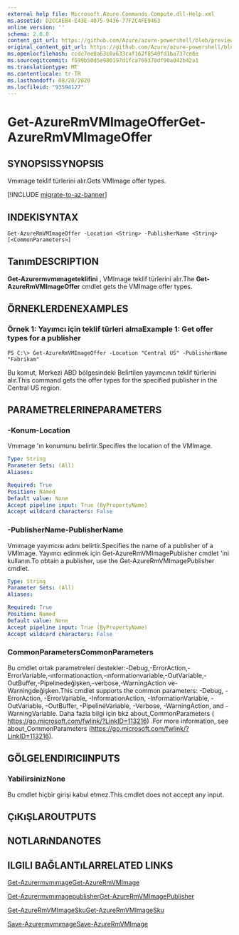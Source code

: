 ```yaml
---
external help file: Microsoft.Azure.Commands.Compute.dll-Help.xml
ms.assetid: D2CCAEB4-E43E-4075-9436-77F2C4FE9463
online version: ''
schema: 2.0.0
content_git_url: https://github.com/Azure/azure-powershell/blob/preview/src/ResourceManager/Compute/Stack/Commands.Compute/help/Get-AzureRmVMImageOffer.md
original_content_git_url: https://github.com/Azure/azure-powershell/blob/preview/src/ResourceManager/Compute/Stack/Commands.Compute/help/Get-AzureRmVMImageOffer.md
ms.openlocfilehash: ccdc7ee8a63c0a633caf162f8549fd1ba737ce8e
ms.sourcegitcommit: f599b50d5e980197d1fca769378df90a842b42a1
ms.translationtype: MT
ms.contentlocale: tr-TR
ms.lasthandoff: 08/20/2020
ms.locfileid: "93594127"
---
```

# <span data-ttu-id="4f9be-101">Get-AzureRmVMImageOffer</span><span class="sxs-lookup"><span data-stu-id="4f9be-101">Get-AzureRmVMImageOffer</span></span>

## <span data-ttu-id="4f9be-102">SYNOPSIS</span><span class="sxs-lookup"><span data-stu-id="4f9be-102">SYNOPSIS</span></span>
<span data-ttu-id="4f9be-103">Vmımage teklif türlerini alır.</span><span class="sxs-lookup"><span data-stu-id="4f9be-103">Gets VMImage offer types.</span></span>

[!INCLUDE [migrate-to-az-banner](../../includes/migrate-to-az-banner.md)]

## <span data-ttu-id="4f9be-104">INDEKI</span><span class="sxs-lookup"><span data-stu-id="4f9be-104">SYNTAX</span></span>

```
Get-AzureRmVMImageOffer -Location <String> -PublisherName <String> [<CommonParameters>]
```

## <span data-ttu-id="4f9be-105">Tanım</span><span class="sxs-lookup"><span data-stu-id="4f9be-105">DESCRIPTION</span></span>
<span data-ttu-id="4f9be-106">**Get-Azurermvmımageteklifini** , VMImage teklif türlerini alır.</span><span class="sxs-lookup"><span data-stu-id="4f9be-106">The **Get-AzureRmVMImageOffer** cmdlet gets the VMImage offer types.</span></span>

## <span data-ttu-id="4f9be-107">ÖRNEKLERDEN</span><span class="sxs-lookup"><span data-stu-id="4f9be-107">EXAMPLES</span></span>

### <span data-ttu-id="4f9be-108">Örnek 1: Yayımcı için teklif türleri alma</span><span class="sxs-lookup"><span data-stu-id="4f9be-108">Example 1: Get offer types for a publisher</span></span>
```
PS C:\> Get-AzureRmVMImageOffer -Location "Central US" -PublisherName "Fabrikam"
```

<span data-ttu-id="4f9be-109">Bu komut, Merkezi ABD bölgesindeki Belirtilen yayımcının teklif türlerini alır.</span><span class="sxs-lookup"><span data-stu-id="4f9be-109">This command gets the offer types for the specified publisher in the Central US region.</span></span>

## <span data-ttu-id="4f9be-110">PARAMETRELERINE</span><span class="sxs-lookup"><span data-stu-id="4f9be-110">PARAMETERS</span></span>

### <span data-ttu-id="4f9be-111">-Konum</span><span class="sxs-lookup"><span data-stu-id="4f9be-111">-Location</span></span>
<span data-ttu-id="4f9be-112">Vmımage 'ın konumunu belirtir.</span><span class="sxs-lookup"><span data-stu-id="4f9be-112">Specifies the location of the VMImage.</span></span>

```yaml
Type: String
Parameter Sets: (All)
Aliases: 

Required: True
Position: Named
Default value: None
Accept pipeline input: True (ByPropertyName)
Accept wildcard characters: False
```

### <span data-ttu-id="4f9be-113">-PublisherName</span><span class="sxs-lookup"><span data-stu-id="4f9be-113">-PublisherName</span></span>
<span data-ttu-id="4f9be-114">Vmımage yayımcısı adını belirtir.</span><span class="sxs-lookup"><span data-stu-id="4f9be-114">Specifies the name of a publisher of a VMImage.</span></span>
<span data-ttu-id="4f9be-115">Yayımcı edinmek için Get-AzureRmVMImagePublisher cmdlet 'ini kullanın.</span><span class="sxs-lookup"><span data-stu-id="4f9be-115">To obtain a publisher, use the Get-AzureRmVMImagePublisher cmdlet.</span></span>

```yaml
Type: String
Parameter Sets: (All)
Aliases: 

Required: True
Position: Named
Default value: None
Accept pipeline input: True (ByPropertyName)
Accept wildcard characters: False
```

### <span data-ttu-id="4f9be-116">CommonParameters</span><span class="sxs-lookup"><span data-stu-id="4f9be-116">CommonParameters</span></span>
<span data-ttu-id="4f9be-117">Bu cmdlet ortak parametreleri destekler:-Debug,-ErrorAction,-ErrorVariable,-ınformationaction,-ınformationvariable,-OutVariable,-OutBuffer,-Pipelinedeğişken,-verbose,-WarningAction ve-Warningdeğişken.</span><span class="sxs-lookup"><span data-stu-id="4f9be-117">This cmdlet supports the common parameters: -Debug, -ErrorAction, -ErrorVariable, -InformationAction, -InformationVariable, -OutVariable, -OutBuffer, -PipelineVariable, -Verbose, -WarningAction, and -WarningVariable.</span></span> <span data-ttu-id="4f9be-118">Daha fazla bilgi için bkz about_CommonParameters ( https://go.microsoft.com/fwlink/?LinkID=113216) .</span><span class="sxs-lookup"><span data-stu-id="4f9be-118">For more information, see about_CommonParameters (https://go.microsoft.com/fwlink/?LinkID=113216).</span></span>

## <span data-ttu-id="4f9be-119">GÖLGELENDIRICI</span><span class="sxs-lookup"><span data-stu-id="4f9be-119">INPUTS</span></span>

### <span data-ttu-id="4f9be-120">Yabilirsiniz</span><span class="sxs-lookup"><span data-stu-id="4f9be-120">None</span></span>
<span data-ttu-id="4f9be-121">Bu cmdlet hiçbir girişi kabul etmez.</span><span class="sxs-lookup"><span data-stu-id="4f9be-121">This cmdlet does not accept any input.</span></span>

## <span data-ttu-id="4f9be-122">ÇıKıŞLAR</span><span class="sxs-lookup"><span data-stu-id="4f9be-122">OUTPUTS</span></span>

## <span data-ttu-id="4f9be-123">NOTLARıNDA</span><span class="sxs-lookup"><span data-stu-id="4f9be-123">NOTES</span></span>

## <span data-ttu-id="4f9be-124">ILGILI BAĞLANTıLAR</span><span class="sxs-lookup"><span data-stu-id="4f9be-124">RELATED LINKS</span></span>

[<span data-ttu-id="4f9be-125">Get-Azurermvmımage</span><span class="sxs-lookup"><span data-stu-id="4f9be-125">Get-AzureRmVMImage</span></span>](./Get-AzureRmVMImage.md)

[<span data-ttu-id="4f9be-126">Get-Azurermvmımagepublisher</span><span class="sxs-lookup"><span data-stu-id="4f9be-126">Get-AzureRmVMImagePublisher</span></span>](./Get-AzureRmVMImagePublisher.md)

[<span data-ttu-id="4f9be-127">Get-AzureRmVMImageSku</span><span class="sxs-lookup"><span data-stu-id="4f9be-127">Get-AzureRmVMImageSku</span></span>](./Get-AzureRmVMImageSku.md)

[<span data-ttu-id="4f9be-128">Save-Azurermvmımage</span><span class="sxs-lookup"><span data-stu-id="4f9be-128">Save-AzureRmVMImage</span></span>](./Save-AzureRmVMImage.md)


